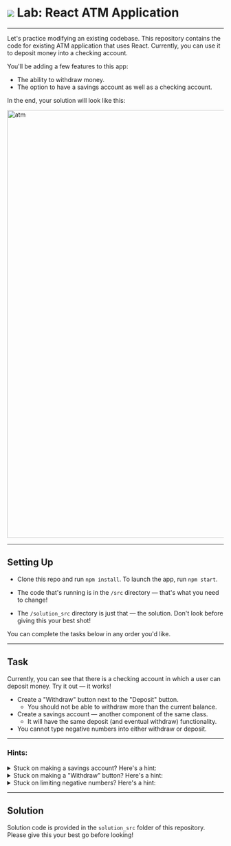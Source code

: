 # ![](https://ga-dash.s3.amazonaws.com/production/assets/logo-9f88ae6c9c3871690e33280fcf557f33.png) Lab: React ATM Application

--------

Let's practice modifying an existing codebase. This repository contains the code for existing ATM application that uses React. Currently, you can use it to deposit money into a checking account.

You'll be adding a few features to this app:
- The ability to withdraw money.
- The option to have a savings account as well as a checking account.

In the end, your solution will look like this:

<img width="992" alt="atm" src="https://cloud.githubusercontent.com/assets/4304660/24376818/18c39a82-12f2-11e7-81e7-af618c22b3ed.png">

--------

## Setting Up

- Clone this repo and run `npm install`. To launch the app, run `npm start`.

- The code that's running is in the `/src` directory — that's what you need to change!

- The `/solution_src` directory is just that — the solution. Don't look before giving this your best shot!

You can complete the tasks below in any order you'd like.

---------

## Task

Currently, you can see that there is a checking account in which a user can deposit money. Try it out — it works!
- Create a "Withdraw" button next to the "Deposit" button.
  - You should not be able to withdraw more than the current balance.
- Create a savings account — another component of the same class.
  - It will have the same deposit (and eventual withdraw) functionality.
- You cannot type negative numbers into either withdraw or deposit.

-------

### Hints:
<details>
<summary>Stuck on making a savings account? Here's a hint:</summary>
The <code>name</code> prop being passed into <code>Account</code> is "Checking" — perhaps you can just call the component again for "Savings."   
</details>

<details>
<summary>Stuck on making a "Withdraw" button? Here's a hint:</summary>
The functionality for withdrawing money is quite similar to the functionality for depositing money, except with subtraction instead of addition.
</details>

<details>
<summary>Stuck on limiting negative numbers? Here's a hint:</summary>
When a function checks if the input is a number (with <code>isNaN</code>), a <code>||</code> condition could be added to make sure the input is greater than zero.
</details>

--------

## Solution

Solution code is provided in the `solution_src` folder of this repository. Please give this your best go before looking!
